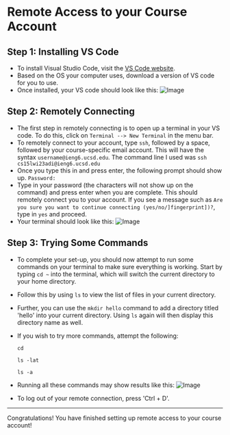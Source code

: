 # **Remote Access to your Course Account** 

## Step 1: Installing VS Code
* To install Visual Studio Code, visit the [VS Code website](https://code.visualstudio.com/). 
* Based on the OS your computer uses, download a version of VS code for you to use. 
* Once installed, your VS code should look like this: 
![Image](https://media.discordapp.net/attachments/794151037766336524/1063637840656879756/image.png?width=1246&height=664)

## Step 2: Remotely Connecting
* The first step in remotely connecting is to open up a terminal in your VS code. To do this, click on `Terminal --> New Terminal` in the menu bar. 
* To remotely connect to your account, type `ssh`, followed by a space, followed by your course-specific email account. This will have the syntax `username@ieng6.ucsd.edu`. The command line I used was 
`ssh cs15lwi23adi@ieng6.ucsd.edu` 
* Once you type this in and press enter, the following prompt should show up. 
`Password:`
* Type in your password (the characters will not show up on the command) and press enter when you are complete. This should remotely connect you to your account. If you see a message such as `Are you sure you want to continue connecting (yes/no/]fingerprint])?`, type in `yes` and proceed. 
* Your terminal should look like this: 
![Image](https://media.discordapp.net/attachments/794151037766336524/1063638163907690657/image.png?width=1440&height=460)

## Step 3: Trying Some Commands 
* To complete your set-up, you should now attempt to run some commands on your terminal to make sure everything is working. Start by typing `cd ~` into the terminal, which will switch the current directory to your home directory. 
* Follow this by using `ls` to view the list of files in your current directory. 
* Further, you can use the `mkdir hello` command to add a directory titled 'hello' into your current directory. Using `ls` again will then display this directory name as well. 
* If you wish to try more commands, attempt the following: 

  `cd`

  `ls -lat`

  `ls -a`

* Running all these commands may show results like this:
![Image](https://cdn.discordapp.com/attachments/794151037766336524/1063638580687273984/image.png)


* To log out of your remote connection, press 'Ctrl + D'. 
---
Congratulations! You have finished setting up remote access to your course account!
